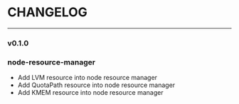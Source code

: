 # CHANGELOG

---

### v0.1.0

### node-resource-manager

- Add LVM resource into node resource manager
- Add QuotaPath resource into node resource manager 
- Add KMEM resource into node resource manager